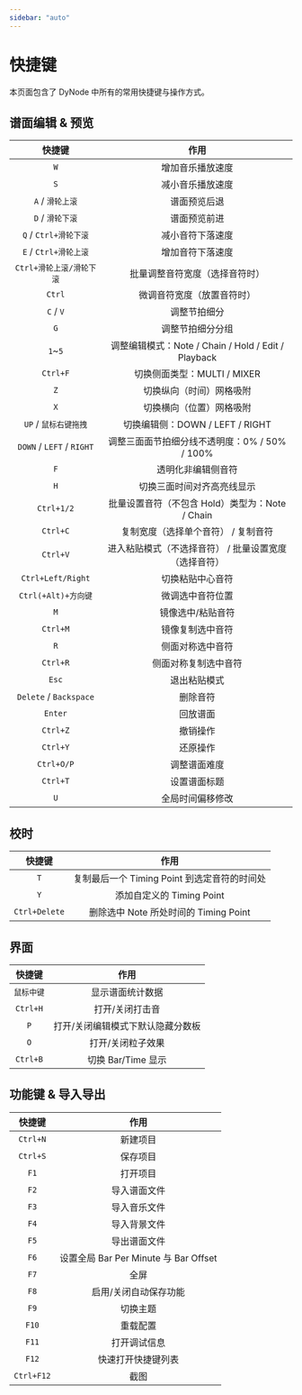 ```yaml
---
sidebar: "auto"
---
```


# 快捷键

本页面包含了 DyNode 中所有的常用快捷键与操作方式。

## 谱面编辑 & 预览

|          快捷键           |                         作用                          |
| :-----------------------: | :---------------------------------------------------: |
|            `W`            |                   增加音乐播放速度                    |
|            `S`            |                   减小音乐播放速度                    |
|     `A` / `滑轮上滚`      |                     谱面预览后退                      |
|     `D` / `滑轮下滚`      |                     谱面预览前进                      |
|   `Q` / `Ctrl+滑轮下滚`   |                   减小音符下落速度                    |
|   `E` / `Ctrl+滑轮上滚`   |                   增加音符下落速度                    |
| `Ctrl+滑轮上滚/滑轮下滚`  |            批量调整音符宽度（选择音符时）             |
|          `Ctrl`           |              微调音符宽度（放置音符时）               |
|         `C` / `V`         |                     调整节拍细分                      |
|            `G`            |                   调整节拍细分分组                    |
|          `1`~`5`          |  调整编辑模式：Note / Chain / Hold / Edit / Playback  |
|         `Ctrl+F`          |              切换侧面类型：MULTI / MIXER              |
|            `Z`            |               切换纵向（时间）网格吸附                |
|            `X`            |               切换横向（位置）网格吸附                |
|   `UP` / `鼠标右键拖拽`   |            切换编辑侧：DOWN / LEFT / RIGHT            |
| `DOWN` / `LEFT` / `RIGHT` |     调整三面面节拍细分线不透明度：0% / 50% / 100%     |
|            `F`            |                  透明化非编辑侧音符                   |
|            `H`            |              切换三面时间对齐高亮线显示               |
|        `Ctrl+1/2`         |    批量设置音符（不包含 Hold）类型为：Note / Chain    |
|         `Ctrl+C`          |          复制宽度（选择单个音符） / 复制音符          |
|         `Ctrl+V`          | 进入粘贴模式（不选择音符） / 批量设置宽度（选择音符） |
|     `Ctrl+Left/Right`     |                   切换粘贴中心音符                    |
|    `Ctrl(+Alt)+方向键`    |                   微调选中音符位置                    |
|            `M`            |                   镜像选中/粘贴音符                   |
|         `Ctrl+M`          |                   镜像复制选中音符                    |
|            `R`            |                   侧面对称选中音符                    |
|         `Ctrl+R`          |                 侧面对称复制选中音符                  |
|           `Esc`           |                     退出粘贴模式                      |
|  `Delete` / `Backspace`   |                       删除音符                        |
|          `Enter`          |                       回放谱面                        |
|         `Ctrl+Z`          |                       撤销操作                        |
|         `Ctrl+Y`          |                       还原操作                        |
|        `Ctrl+O/P`         |                     调整谱面难度                      |
|         `Ctrl+T`          |                     设置谱面标题                      |
|            `U`            |                   全局时间偏移修改                    |

## 校时

|    快捷键     |                     作用                     |
| :-----------: | :------------------------------------------: |
|      `T`      | 复制最后一个 Timing Point 到选定音符的时间处 |
|      `Y`      |          添加自定义的 Timing Point           |
| `Ctrl+Delete` |    删除选中 Note 所处时间的 Timing Point     |

## 界面

|   快捷键   |               作用                |
| :--------: | :-------------------------------: |
| `鼠标中键` |         显示谱面统计数据          |
|  `Ctrl+H`  |          打开/关闭打击音          |
|    `P`     | 打开/关闭编辑模式下默认隐藏分数板 |
|    `O`     |         打开/关闭粒子效果         |
|  `Ctrl+B`  |        切换 Bar/Time 显示         |

## 功能键 & 导入导出

|   快捷键   |                 作用                  |
| :--------: | :-----------------------------------: |
|  `Ctrl+N`  |               新建项目                |
|  `Ctrl+S`  |               保存项目                |
|    `F1`    |               打开项目                |
|    `F2`    |             导入谱面文件              |
|    `F3`    |             导入音乐文件              |
|    `F4`    |             导入背景文件              |
|    `F5`    |             导出谱面文件              |
|    `F6`    | 设置全局 Bar Per Minute 与 Bar Offset |
|    `F7`    |                 全屏                  |
|    `F8`    |         启用/关闭自动保存功能         |
|    `F9`    |               切换主题                |
|   `F10`    |               重载配置                |
|   `F11`    |             打开调试信息              |
|   `F12`    |          快速打开快捷键列表           |
| `Ctrl+F12` |                 截图                  |
